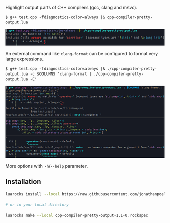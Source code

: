 Highlight output parts of C++ compilers (gcc, clang and msvc).

```shell-console
$ g++ test.cpp -fdiagnostics-color=always |& cpp-compiler-pretty-output.lua
```

![output sample](./sample1.png "output sample")

An external command like `clang-format` can be configured to format very large expressions.

```shell-console
$ g++ test.cpp -fdiagnostics-color=always |& ./cpp-compiler-pretty-output.lua -c $COLUMNS 'clang-format | ./cpp-compiler-pretty-output.lua -E'
```

![output sample with clang-format](./sample2.png "output sample with clang-format")

More options with `-h`/`--help` parameter.


## Installation

```bash
luarocks install --local https://raw.githubusercontent.com/jonathanpoelen/cpp-compiler-pretty-output/master/cpp-compiler-pretty-output-1.1-0.rockspec

# or in your local directory

luarocks make --local cpp-compiler-pretty-output-1.1-0.rockspec
```
